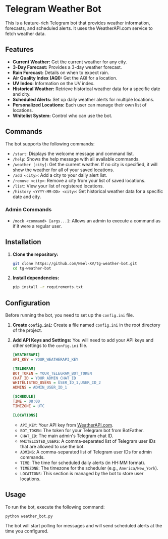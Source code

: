 # Telegram Weather Bot

This is a feature-rich Telegram bot that provides weather information, forecasts, and scheduled alerts. It uses the WeatherAPI.com service to fetch weather data.

## Features

- **Current Weather:** Get the current weather for any city.
- **3-Day Forecast:** Provides a 3-day weather forecast.
- **Rain Forecast:** Details on when to expect rain.
- **Air Quality Index (AQI):** Get the AQI for a location.
- **UV Index:** Information on the UV index.
- **Historical Weather:** Retrieve historical weather data for a specific date and city.
- **Scheduled Alerts:** Set up daily weather alerts for multiple locations.
- **Personalized Locations:** Each user can manage their own list of locations.
- **Whitelist System:** Control who can use the bot.

## Commands

The bot supports the following commands:

- `/start`: Displays the welcome message and command list.
- `/help`: Shows the help message with all available commands.
- `/weather [city]`: Get the current weather. If no city is specified, it will show the weather for all of your saved locations.
- `/add <city>`: Add a city to your daily alert list.
- `/remove <city>`: Remove a city from your list of saved locations.
- `/list`: View your list of registered locations.
- `/history <YYYY-MM-DD> <city>`: Get historical weather data for a specific date and city.

### Admin Commands

- `/mock <command> [args...]`: Allows an admin to execute a command as if it were a regular user.

## Installation

1.  **Clone the repository:**
    ```bash
    git clone https://github.com/Neel-XV/tg-weather-bot.git
    cd tg-weather-bot
    ```

2.  **Install dependencies:**
    ```bash
    pip install -r requirements.txt
    ```

## Configuration

Before running the bot, you need to set up the `config.ini` file.

1.  **Create `config.ini`:**
    Create a file named `config.ini` in the root directory of the project.

2.  **Add API Keys and Settings:**
    You will need to add your API keys and other settings to the `config.ini` file.

    ```ini
    [WEATHERAPI]
    API_KEY = YOUR_WEATHERAPI_KEY

    [TELEGRAM]
    BOT_TOKEN = YOUR_TELEGRAM_BOT_TOKEN
    CHAT_ID = YOUR_ADMIN_CHAT_ID
    WHITELISTED_USERS = USER_ID_1,USER_ID_2
    ADMINS = ADMIN_USER_ID_1

    [SCHEDULE]
    TIME = 08:00
    TIMEZONE = UTC

    [LOCATIONS]
    ```

    - `API_KEY`: Your API key from [WeatherAPI.com](https://www.weatherapi.com/).
    - `BOT_TOKEN`: The token for your Telegram bot from BotFather.
    - `CHAT_ID`: The main admin's Telegram chat ID.
    - `WHITELISTED_USERS`: A comma-separated list of Telegram user IDs that are allowed to use the bot.
    - `ADMINS`: A comma-separated list of Telegram user IDs for admin commands.
    - `TIME`: The time for scheduled daily alerts (in HH:MM format).
    - `TIMEZONE`: The timezone for the scheduler (e.g., `America/New_York`).
    - `LOCATIONS`: This section is managed by the bot to store user locations.

## Usage

To run the bot, execute the following command:

```bash
python weather_bot.py
```

The bot will start polling for messages and will send scheduled alerts at the time you configured.
